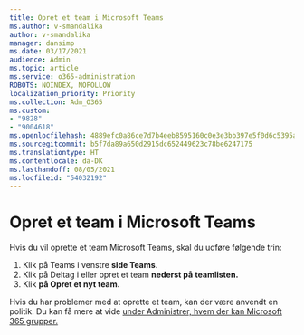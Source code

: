 ```yaml
---
title: Opret et team i Microsoft Teams
ms.author: v-smandalika
author: v-smandalika
manager: dansimp
ms.date: 03/17/2021
audience: Admin
ms.topic: article
ms.service: o365-administration
ROBOTS: NOINDEX, NOFOLLOW
localization_priority: Priority
ms.collection: Adm_O365
ms.custom:
- "9828"
- "9004618"
ms.openlocfilehash: 4889efc0a86ce7d7b4eeb8595160c0e3e3bb397e5f0d6c5395a54daece512465
ms.sourcegitcommit: b5f7da89a650d2915dc652449623c78be6247175
ms.translationtype: HT
ms.contentlocale: da-DK
ms.lasthandoff: 08/05/2021
ms.locfileid: "54032192"
---
```

# <a name="create-a-team-in-microsoft-teams"></a>Opret et team i Microsoft Teams

Hvis du vil oprette et team Microsoft Teams, skal du udføre følgende trin:

1. Klik på Teams i venstre **side Teams**.
2. Klik på Deltag i eller opret et team **nederst på** **teamlisten.**
3. Klik **på Opret et nyt team.**

Hvis du har problemer med at oprette et team, kan der være anvendt en politik. Du kan få mere at vide [under Administrer, hvem der kan Microsoft 365 grupper.](https://docs.microsoft.com/microsoft-365/solutions/manage-creation-of-groups)